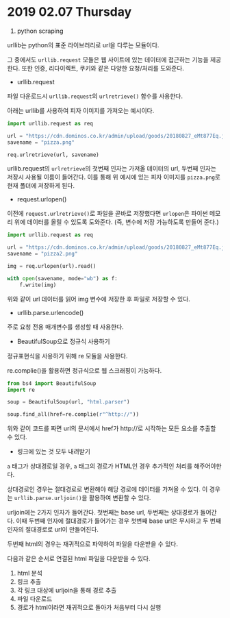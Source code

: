 # 2019 02.07 Thursday

1. python scraping

urllib는 python의 표준 라이브러리로 url을 다루는 모듈이다.

그 중에서도 `urllib.request` 모듈은 웹 사이트에 있는 데이터에 접근하는 기능을 제공한다. 또한 인증, 리다이렉트, 쿠키와 같은 다양한 요청/처리를 도와준다.

- urllib.request

파일 다운로드시 `urllib.request`의 `urlretrieve()` 함수를 사용한다.

아래는 urllib를 사용하여 피자 이미지를 가져오는 예시이다.

```python
import urllib.request as req

url = "https://cdn.dominos.co.kr/admin/upload/goods/20180827_eMt877Eq.jpg"
savename = "pizza.png"

req.urlretrieve(url, savename)
```
urllib.request의 `urlretrieve`의 첫번째 인자는 가져올 데이터의 url, 두번째 인자는 저장시 사용될 이름이 들어간다. 이를 통해 위 예시에 있는 피자 이미지를 `pizza.png`로 현재 폴더에 저장하게 된다.

- request.urlopen()

이전에 `request.urlretrieve()`로 파일을 곧바로 저장했다면 `urlopen`은 파이썬 메모리 위에 데이터를 올릴 수 있도록 도와준다. (즉, 변수에 저장 가능하도록 만들어 준다.)

```python
import urllib.request as req

url = "https://cdn.dominos.co.kr/admin/upload/goods/20180827_eMt877Eq.jpg"
savename = "pizza2.png"

img = req.urlopen(url).read()

with open(savename, mode="wb") as f:
    f.write(img)
```
위와 같이 url 데이터를 읽어 img 변수에 저장한 후 파일로 저장할 수 있다.

- urllib.parse.urlencode()

주로 요청 전용 매개변수를 생성할 때 사용한다.

- BeautifulSoup으로 정규식 사용하기

정규표현식을 사용하기 위해 re 모듈을 사용한다.

re.complie()을 활용하면 정규식으로 웹 스크래핑이 가능하다. 

```python
from bs4 import BeautifulSoup
import re

soup = BeautifulSoup(url, "html.parser")

soup.find_all(href=re.complie(r"^http://"))
```

위와 같이 코드를 짜면 url의 문서에서 href가 http://로 시작하는 모든 요소를 추출할 수 있다.

- 링크에 있는 것 모두 내려받기

`a` 태그가 상대경로일 경우, `a` 태그의 경로가 HTML인 경우 추가적인 처리를 해주어야한다.

상대경로인 경우는 절대경로로 변환해야 해당 경로에 데이터를 가져올 수 있다. 이 경우는 `urllib.parse.urljoin()`을 활용하여 변환할 수 있다.

urljoin에는 2가지 인자가 들어간다. 첫번째는 base url, 두번째는 상대경로가 들어간다. 이때 두번째 인자에 절대경로가 들어가는 경우 첫번째 base url은 무시하고 두 번째 인자의 절대경로로 url이 만들어진다.

두번째 html의 경우는 재귀적으로 파악하여 파일을 다운받을 수 있다.

다음과 같은 순서로 연결된 html 파일을 다운받을 수 있다.

1. html 분석
2. 링크 추출
3. 각 링크 대상에 urljoin을 통해 경로 추출
4. 파일 다운로드
5. 경로가 html이라면 재귀적으로 돌아가 처음부터 다시 실행
